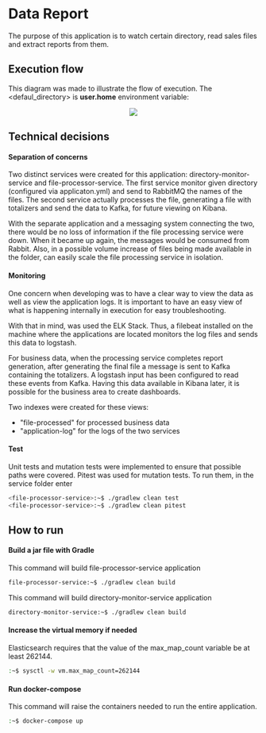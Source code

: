# Data Report
The purpose of this application is to watch certain directory, read sales files and extract reports from them.

## Execution flow
This diagram was made to illustrate the flow of execution. The <defaul_directory> is **user.home** environment variable:
<p align="center">
  <img src="https://i.imgur.com/b1Qg4l9.png">
</p>

## Technical decisions
#### Separation of concerns
Two distinct services were created for this application: directory-monitor-service and file-processor-service. The first service monitor given directory (configured via applicaton.yml) and send to RabbitMQ the names of the files. The second service actually processes the file, generating a file with totalizers and send the data to Kafka, for future viewing on Kibana.

With the separate application and a messaging system connecting the two, there would be no loss of information if the file processing service were down. When it became up again, the messages would be consumed from Rabbit. Also, in a possible volume increase of files being made available in the folder, can easily scale the file processing service in isolation.

#### Monitoring
One concern when developing was to have a clear way to view the data as well as view the application logs. It is important to have an easy view of what is happening internally in execution for easy troubleshooting.

With that in mind, was used the ELK Stack. Thus, a filebeat installed on the machine where the applications are located monitors the log files and sends this data to logstash.

For business data, when the processing service completes report generation, after generating the final file a message is sent to Kafka containing the totalizers. A logstash input has been configured to read these events from Kafka. Having this data available in Kibana later, it is possible for the business area to create dashboards.

Two indexes were created for these views:
*   "file-processed" for processed business data
*   "application-log" for the logs of the two services

#### Test
Unit tests and mutation tests were implemented to ensure that possible paths were covered. Pitest was used for mutation tests.
To run them, in the service folder enter
```sh
<file-processor-service>:~$ ./gradlew clean test
<file-processor-service>:~$ ./gradlew clean pitest
```

## How to run
#### Build a jar file with Gradle
This command will build file-processor-service application
```sh
file-processor-service:~$ ./gradlew clean build
```
This command will build directory-monitor-service application
```sh
directory-monitor-service:~$ ./gradlew clean build
```
#### Increase the virtual memory if needed
Elasticsearch requires that the value of the max_map_count variable be at least 262144.
```sh
:~$ sysctl -w vm.max_map_count=262144
```
#### Run docker-compose
This command will raise the containers needed to run the entire application.
```sh
:~$ docker-compose up
```
